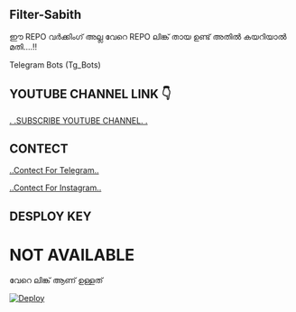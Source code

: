 
## Filter-Sabith

ഈ REPO വർക്കിംഗ്‌ അല്ല വേറെ REPO ലിങ്ക് തായ ഉണ്ട് അതിൽ കയറിയാൽ മതി....!!

Telegram Bots (Tg_Bots)

## YOUTUBE CHANNEL LINK 👇

[.          .SUBSCRIBE YOUTUBE CHANNEL.             .](https://www.youtube.com/channel/UCmGBpXoM-OEm-FacOccVKgQ)


## CONTECT

[..Contect For Telegram..](https://t.me/Mo_Tech_YouTube)

[..Contect For Instagram..](www.instagram.com/motech._)

## DESPLOY KEY

# NOT AVAILABLE 

വേറെ ലിങ്ക് ആണ് ഉള്ളത്

[![Deploy](https://www.herokucdn.com/deploy/button.svg)](https://github.com/Mo-Tech-Muhammed/Management)
